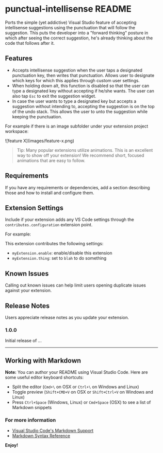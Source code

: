 # punctual-intellisense README

Ports the simple (yet addictive) Visual Studio feature of accepting intellisense suggestions using the punctuation that will follow the suggestion. This puts the developer into a "forward thinking" posture in which after seeing the correct suggestion, he's already thinking about the code that follows after it.

## Features

* Accepts intellisense suggestion when the user taps a designated punctuation key, then writes that punctuation. Allows user to designate which keys for which this applies through custom user settings.
* When holding down alt, this function is disabled so that the user can type a designated key without accepting if he/she wants. The user can also tap `Esc` to exit the suggestion widget.
* In case the user wants to type a designated key but accepts a suggestion without intending to, accepting the suggestion is on the top of the undo stack. This allows the user to unto the suggestion while keeping the punctuation.

For example if there is an image subfolder under your extension project workspace:

\!\[feature X\]\(images/feature-x.png\)

> Tip: Many popular extensions utilize animations. This is an excellent way to show off your extension! We recommend short, focused animations that are easy to follow.

## Requirements

If you have any requirements or dependencies, add a section describing those and how to install and configure them.

## Extension Settings

Include if your extension adds any VS Code settings through the `contributes.configuration` extension point.

For example:

This extension contributes the following settings:

* `myExtension.enable`: enable/disable this extension
* `myExtension.thing`: set to `blah` to do something

## Known Issues

Calling out known issues can help limit users opening duplicate issues against your extension.

## Release Notes

Users appreciate release notes as you update your extension.

### 1.0.0

Initial release of ...

-----------------------------------------------------------------------------------------------------------

## Working with Markdown

**Note:** You can author your README using Visual Studio Code.  Here are some useful editor keyboard shortcuts:

* Split the editor (`Cmd+\` on OSX or `Ctrl+\` on Windows and Linux)
* Toggle preview (`Shift+CMD+V` on OSX or `Shift+Ctrl+V` on Windows and Linux)
* Press `Ctrl+Space` (Windows, Linux) or `Cmd+Space` (OSX) to see a list of Markdown snippets

### For more information

* [Visual Studio Code's Markdown Support](http://code.visualstudio.com/docs/languages/markdown)
* [Markdown Syntax Reference](https://help.github.com/articles/markdown-basics/)

**Enjoy!**